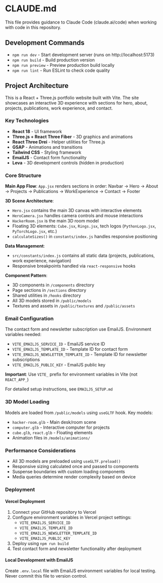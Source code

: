# CLAUDE.md

This file provides guidance to Claude Code (claude.ai/code) when working with code in this repository.

## Development Commands

- `npm run dev` - Start development server (runs on http://localhost:5173)
- `npm run build` - Build production version
- `npm run preview` - Preview production build locally
- `npm run lint` - Run ESLint to check code quality

## Project Architecture

This is a React + Three.js portfolio website built with Vite. The site showcases an interactive 3D experience with sections for hero, about, projects, publications, work experience, and contact.

### Key Technologies
- **React 18** - UI framework
- **Three.js + React Three Fiber** - 3D graphics and animations
- **React Three Drei** - Helper utilities for Three.js
- **GSAP** - Animations and transitions
- **Tailwind CSS** - Styling framework
- **EmailJS** - Contact form functionality
- **Leva** - 3D development controls (hidden in production)

### Core Structure

**Main App Flow**: `App.jsx` renders sections in order: Navbar → Hero → About → Projects → Publications → WorkExperience → Contact → Footer

**3D Scene Architecture**:
- `Hero.jsx` contains the main 3D canvas with interactive elements
- `HeroCamera.jsx` handles camera controls and mouse interactions
- `HackerRoom.jsx` is the main 3D room model
- Floating 3D elements: `Cube.jsx`, `Rings.jsx`, tech logos (`PythonLogo.jsx`, `PyTorchLogo.jsx`, etc.)
- `calculateSizes()` in `constants/index.js` handles responsive positioning

**Data Management**:
- `src/constants/index.js` contains all static data (projects, publications, work experience, navigation)
- Responsive breakpoints handled via `react-responsive` hooks

**Component Pattern**:
- 3D components in `/components` directory
- Page sections in `/sections` directory
- Shared utilities in `/hooks` directory
- All 3D models stored in `/public/models`
- Textures and assets in `/public/textures` and `/public/assets`

### Email Configuration

The contact form and newsletter subscription use EmailJS. Environment variables needed:
- `VITE_EMAILJS_SERVICE_ID` - EmailJS service ID
- `VITE_EMAILJS_TEMPLATE_ID` - Template ID for contact form
- `VITE_EMAILJS_NEWSLETTER_TEMPLATE_ID` - Template ID for newsletter subscriptions
- `VITE_EMAILJS_PUBLIC_KEY` - EmailJS public key

**Important**: Use `VITE_` prefix for environment variables in Vite (not `REACT_APP_`)

For detailed setup instructions, see `EMAILJS_SETUP.md`

### 3D Model Loading

Models are loaded from `/public/models` using `useGLTF` hook. Key models:
- `hacker-room.glb` - Main desk/room scene
- `computer.glb` - Interactive computer for projects
- `cube.glb`, `react.glb` - Floating elements
- Animation files in `/models/animations/`

### Performance Considerations

- All 3D models are preloaded using `useGLTF.preload()`
- Responsive sizing calculated once and passed to components
- Suspense boundaries with custom loading components
- Media queries determine render complexity based on device

### Deployment

#### Vercel Deployment
1. Connect your GitHub repository to Vercel
2. Configure environment variables in Vercel project settings:
   - `VITE_EMAILJS_SERVICE_ID`
   - `VITE_EMAILJS_TEMPLATE_ID`
   - `VITE_EMAILJS_NEWSLETTER_TEMPLATE_ID`
   - `VITE_EMAILJS_PUBLIC_KEY`
3. Deploy using `npm run build`
4. Test contact form and newsletter functionality after deployment

#### Local Development with EmailJS
Create `.env.local` file with EmailJS environment variables for local testing.
Never commit this file to version control.